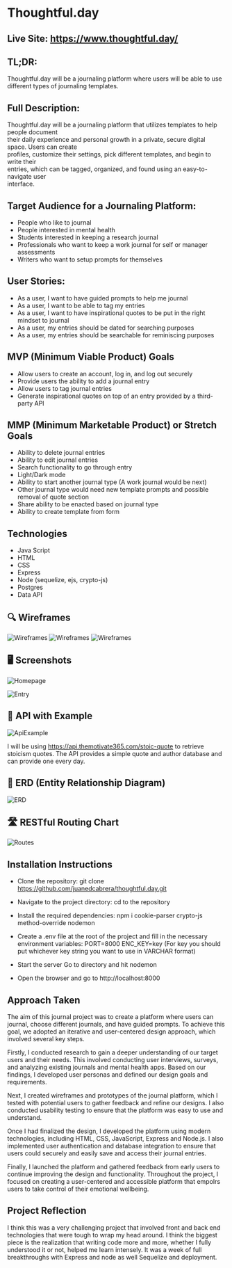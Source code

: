 # Thoughtful.day

## Live Site: https://www.thoughtful.day/

## TL;DR:
Thoughtful.day will be a journaling platform where users will be able to use different types of journaling templates.

## Full Description:
Thoughtful.day will be a journaling platform that utilizes templates to help people document <br> their daily experience and personal growth in a private, secure digital space. Users can create <br> profiles, customize their settings, pick different templates, and begin to write their <br> entries, which can be tagged, organized, and found using an easy-to-navigate user <br>interface.

## Target Audience for a Journaling Platform: 
- People who like to journal
- People interested in mental health
- Students interested in keeping a research journal
- Professionals who want to keep a work journal for self or manager assessments
- Writers who want to setup prompts for themselves

## User Stories:
- As a user, I want to have guided prompts to help me journal
- As a user, I want to be able to tag my entries
- As a user, I want to have inspirational quotes to be put in the right mindset to journal
- As a user, my entries should be dated for searching purposes
- As a user, my entries should be searchable for reminiscing purposes

## MVP (Minimum Viable Product) Goals

- Allow users to create an account, log in, and log out securely
- Provide users the ability to add a journal entry
- Allow users to tag journal entries
- Generate inspirational quotes on top of an entry provided by a third-party API

## MMP (Minimum Marketable Product) or Stretch Goals
- Ability to delete journal entries
- Ability to edit journal entries
- Search functionality to go through entry
- Light/Dark mode
- Ability to start another journal type (A work journal would be next)
- Other journal type would need new template prompts and possible removal of quote section
- Share ability to be enacted based on journal type
- Ability to create template from form 

## Technologies
- Java Script
- HTML
- CSS
- Express
- Node (sequelize, ejs, crypto-js)
- Postgres
- Data API

## 🔍 Wireframes
![Wireframes](Wireframes-Home.drawio.png)
![Wireframes](Wireframes-Journal.drawio.png)
![Wireframes](Wireframes-Entry.drawio.png)

## 🖥️ Screenshots
![Homepage](./public/images/homepage.png)

![Entry](./public/images/entry.png)

## 🌟 API with Example
![ApiExample](APIexample.png)

I will be using https://api.themotivate365.com/stoic-quote to retrieve stoicism quotes. The API provides a simple quote and author database and can provide one every day.

## 🔗 ERD (Entity Relationship Diagram)
![ERD](ERD.png)

## 🛣️ RESTful Routing Chart
![Routes](ResfulRouting.drawio.png)

## Installation Instructions
- Clone the repository:
git clone https://github.com/juanedcabrera/thoughtful.day.git

- Navigate to the project directory:
cd to the repository

- Install the required dependencies:
npm i cookie-parser crypto-js method-override nodemon

- Create a .env file at the root of the project and fill in the necessary environment variables:
PORT=8000
ENC_KEY=key
(For key you should put whichever key string you want to use in VARCHAR format)

- Start the server
Go to directory and hit nodemon

- Open the browser and go to http://localhost:8000

## Approach Taken

The aim of this journal project was to create a platform where users can journal, choose different journals, and have guided prompts. To achieve this goal, we adopted an iterative and user-centered design approach, which involved several key steps.

Firstly, I conducted research to gain a deeper understanding of our target users and their needs. This involved conducting user interviews, surveys, and analyzing existing journals and mental health apps. Based on our findings, I developed user personas and defined our design goals and requirements.

Next, I created wireframes and prototypes of the journal platform, which I tested with potential users to gather feedback and refine our designs. I also conducted usability testing to ensure that the platform was easy to use and understand.

Once I had finalized the design, I developed the platform using modern technologies, including HTML, CSS, JavaScript, Express and Node.js. I also implemented user authentication and database integration to ensure that users could securely and easily save and access their journal entries.

Finally, I launched the platform and gathered feedback from early users to continue improving the design and functionality. Throughout the project, I focused on creating a user-centered and accessible platform that empoIrs users to take control of their emotional wellbeing.

## Project Reflection

I think this was a very challenging project that involved front and back end technologies that were tough to wrap my head around. I think the biggest piece is the realization that writing code more and more, whether I fully understood it or not, helped me learn intensely. It was a week of full breakthroughs with Express and node as well Sequelize and deployment. 